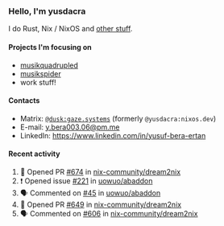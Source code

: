 ### Hello, I'm yusdacra

I do Rust, Nix / NixOS and [other stuff](https://gaze.systems/).

#### Projects I'm focusing on

- [musikquadrupled](https://github.com/yusdacra/musikquadrupled)
- [musikspider](https://github.com/yusdacra/musikspider)
- work stuff!

#### Contacts

- Matrix: [`@dusk:gaze.systems`](https://matrix.to/#/@dusk:gaze.systems) (formerly `@yusdacra:nixos.dev`)
- E-mail: y.bera003.06@pm.me
- LinkedIn: https://www.linkedin.com/in/yusuf-bera-ertan

#### Recent activity

<!--START_SECTION:activity-->
1. 💪 Opened PR [#674](https://github.com/nix-community/dream2nix/pull/674) in [nix-community/dream2nix](https://github.com/nix-community/dream2nix)
2. ❗ Opened issue [#221](https://github.com/uowuo/abaddon/issues/221) in [uowuo/abaddon](https://github.com/uowuo/abaddon)
3. 🗣 Commented on [#45](https://github.com/uowuo/abaddon/issues/45#issuecomment-1712907313) in [uowuo/abaddon](https://github.com/uowuo/abaddon)
4. 💪 Opened PR [#649](https://github.com/nix-community/dream2nix/pull/649) in [nix-community/dream2nix](https://github.com/nix-community/dream2nix)
5. 🗣 Commented on [#606](https://github.com/nix-community/dream2nix/pull/606#issuecomment-1696634610) in [nix-community/dream2nix](https://github.com/nix-community/dream2nix)
<!--END_SECTION:activity-->
